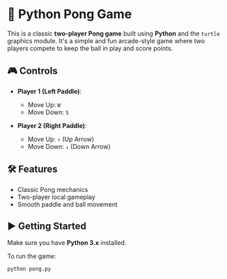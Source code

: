 # 🏓 Python Pong Game

This is a classic **two-player Pong game** built using **Python** and the `turtle` graphics module. It's a simple and fun arcade-style game where two players compete to keep the ball in play and score points.

## 🎮 Controls

- **Player 1 (Left Paddle)**:
  - Move Up: `W`
  - Move Down: `S`
  
- **Player 2 (Right Paddle)**:
  - Move Up: `↑` (Up Arrow)
  - Move Down: `↓` (Down Arrow)

## 🛠️ Features

- Classic Pong mechanics
- Two-player local gameplay
- Smooth paddle and ball movement

## ▶️ Getting Started

Make sure you have **Python 3.x** installed.

To run the game:

```bash
python pong.py
